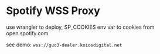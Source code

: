 # Spotify WSS Proxy

use wrangler to deploy, SP_COOKIES env var to cookies from open.spotify.com

see demo: `wss://guc3-dealer.koiosdigital.net`
